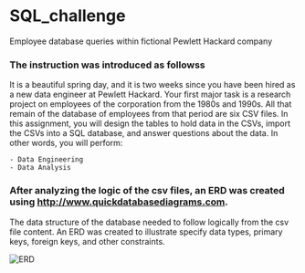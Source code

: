 # SQL_challenge
Employee database queries within fictional Pewlett Hackard company

###  The instruction was introduced as followss

It is a beautiful spring day, and it is two weeks since you have been hired as a new data engineer at Pewlett Hackard. Your first major task is a research project on employees of the corporation from the 1980s and 1990s. All that remain of the database of employees from that period are six CSV files.
In this assignment, you will design the tables to hold data in the CSVs, import the CSVs into a SQL database, and answer questions about the data. In other words, you will perform:

    - Data Engineering
    - Data Analysis
    
### After analyzing the logic of the csv files, an ERD was created using http://www.quickdatabasediagrams.com.

The data structure of the database needed to follow logically from the csv file content. An ERD was created to illustrate specify data types, primary keys, foreign keys, and other constraints.

![ERD]()

